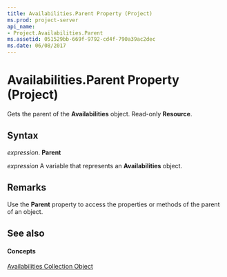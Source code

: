 ```yaml
---
title: Availabilities.Parent Property (Project)
ms.prod: project-server
api_name:
- Project.Availabilities.Parent
ms.assetid: 051529bb-669f-9792-cd4f-790a39ac2dec
ms.date: 06/08/2017
---
```



# Availabilities.Parent Property (Project)

Gets the parent of the  **Availabilities** object. Read-only **Resource**.


## Syntax

 _expression_. **Parent**

 _expression_ A variable that represents an **Availabilities** object.


## Remarks

Use the  **Parent** property to access the properties or methods of the parent of an object.


## See also


#### Concepts


[Availabilities Collection Object](Project.availabilities.md)
